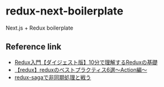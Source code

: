 # redux-next-boilerplate
Next.js + Redux boilerplate

## Reference link

- [Redux入門【ダイジェスト版】10分で理解するReduxの基礎](https://qiita.com/kiita312/items/49a1f03445b19cf407b7)
- [【redux】reduxのベストプラクティス6選〜Action編〜](https://qiita.com/NewBieChan/items/cdde1e9c679ece4e6cfd)
- [redux-sagaで非同期処理と戦う](https://qiita.com/kuy/items/716affc808ebb3e1e8ac)
